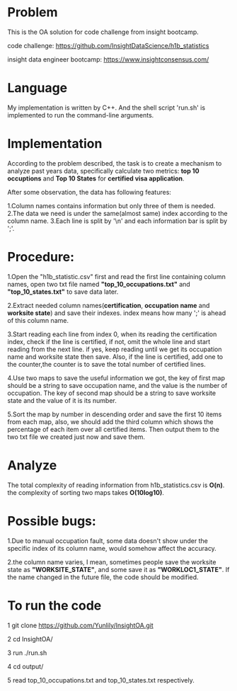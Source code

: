 # Problem

This is the OA solution for code challenge from insight bootcamp.

code challenge: https://github.com/InsightDataScience/h1b_statistics

insight data engineer bootcamp: https://www.insightconsensus.com/

# Language

My implementation is written by C++.
And the shell script 'run.sh' is implemented to run the command-line arguments.

# Implementation

According to the problem described, the task is to create a mechanism to analyze past years data, specifically calculate two metrics: **top 10 occuptions** and **Top 10 States** for **certified visa application**.

After some observation, the data has following features:

1.Column names contains information but only three of them is needed. 
2.The data we need is under the same(almost same) index according to the column name.
3.Each line is split by '\n' and each information bar is split by ';'.

# Procedure:

1.Open the "h1b_statistic.csv" first and read the first line containing column names, open two txt file named **"top_10_occupations.txt"** and **"top_10_states.txt"** to save data later.

2.Extract needed column names(**certification**, **occupation name** and **worksite state**) and save their indexes. index means how many ';' is ahead of this column name. 

3.Start reading each line from index 0, when its reading the certification index, check if the line is certified, if not, omit the whole line and start reading from the next line. if yes, keep reading until we get its occupation name and worksite state then save. Also, if the line is certified, add one to the counter,the counter is to save the total number of certified lines.

4.Use two maps to save the useful information we got, the key of first map should be a string to save occupation name, and the value is the number of occupation. The key of second map should be a string to save worksite state and the value of it is its number.

5.Sort the map by number in descending order and save the first 10 items from each map, also, we should add the third column which shows the percentage of each item over all certified items. Then output them to the two txt file we created just now and save them.

# Analyze

The total complexity of reading information from h1b_statistics.csv is **O(n)**.
the complexity of sorting two maps takes **O(10log10)**.

# Possible bugs:

1.Due to manual occupation fault, some data doesn't show under the specific index of its column name, would somehow affect the accuracy.

2.the column name varies, I mean, sometimes people save the worksite state as **"WORKSITE_STATE"**, and some save it as **"WORKLOC1_STATE"**. If the name changed in the future file, the code should be modified.

# To run the code

1 git clone https://github.com/Yunlily/InsightOA.git 

2 cd InsightOA/

3 run ./run.sh  

4 cd output/

5 read top_10_occupations.txt and top_10_states.txt respectively.
